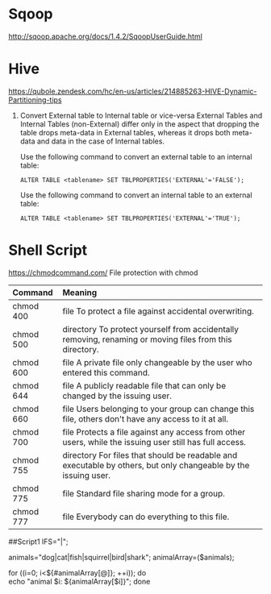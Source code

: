 # Sqoop
http://sqoop.apache.org/docs/1.4.2/SqoopUserGuide.html


# Hive
https://qubole.zendesk.com/hc/en-us/articles/214885263-HIVE-Dynamic-Partitioning-tips

1. Convert External table to Internal table or vice-versa
   External Tables and Internal Tables (non-External) differ only in the aspect that dropping the table drops meta-data in External          tables, whereas it drops both meta-data and data in the case of Internal tables.
   
   Use the following command to convert an external table to an internal table:

    ```ALTER TABLE <tablename> SET TBLPROPERTIES('EXTERNAL'='FALSE');```

   Use the following command to convert an internal table to an external table:

    ```ALTER TABLE <tablename> SET TBLPROPERTIES('EXTERNAL'='TRUE');```


# Shell Script

https://chmodcommand.com/
File protection with chmod

|Command	      | Meaning                                                                                                          |
|:--------------|:-----------------------------------------------------------------------------------------------------------------| 
|chmod 400     | file	To protect a file against accidental overwriting.                                                         |
|chmod 500     | directory	To protect yourself from accidentally removing, renaming or moving files from this directory.          |
|chmod 600     | file	A private file only changeable by the user who entered this command.                                      |
|chmod 644     | file	A publicly readable file that can only be changed by the issuing user.                                    |
|chmod 660     | file	Users belonging to your group can change this file, others don't have any access to it at all.            |
|chmod 700     | file	Protects a file against any access from other users, while the issuing user still has full access.        |
|chmod 755     | directory	For files that should be readable and executable by others, but only changeable by the issuing user.   |
|chmod 775     | file	Standard file sharing mode for a group.                                                                   |
|chmod 777     | file	Everybody can do everything to this file.                                                                 |

##Script1
IFS="|";

animals="dog|cat|fish|squirrel|bird|shark";
animalArray=($animals);

for ((i=0; i<${#animalArray[@]}; ++i));
do     
    echo "animal $i: ${animalArray[$i]}"; 
done
